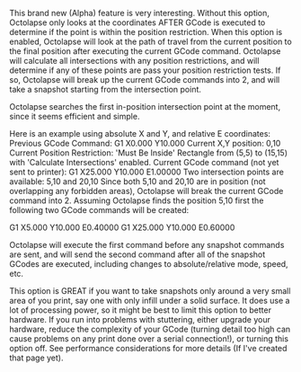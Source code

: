 This brand new (Alpha) feature is very interesting.  Without this option, Octolapse only looks at the coordinates AFTER GCode is executed to determine if the point is within the position restriction.  When this option is enabled, Octolapse will look at the path of travel from the current position to the final position after executing the current GCode command.  Octolapse will calculate all intersections with any position restrictions, and will determine if any of these points are pass your position restriction tests.  If so, Octolapse will break up the current GCode commands into 2, and will take a snapshot starting from the intersection point.  

Octolapse searches the first in-position intersection point at the moment, since it seems efficient and simple.

Here is an example using absolute X and Y, and relative E coordinates:
Previous GCode Command:  G1 X0.000 Y10.000
Current X,Y position: 0,10
Current Position Restriction:  'Must Be Inside' Rectangle from (5,5) to (15,15) with 'Calculate Intersections' enabled.
Current GCode command (not yet sent to printer):  G1 X25.000 Y10.000 E1.00000
Two intersection points are available:  5,10 and 20,10
Since both 5,10 and 20,10 are in position (not overlapping any forbidden areas), Octolapse will break the current GCode command into 2.  Assuming Octolapse finds the position 5,10 first the following two GCode commands will be created:

G1 X5.000 Y10.000 E0.40000
G1 X25.000 Y10.000 E0.60000

Octolapse will execute the first command before any snapshot commands are sent, and will send the second command after all of the snapshot GCodes are executed, including changes to absolute/relative mode, speed, etc.

This option is GREAT if you want to take snapshots only around a very small area of you print, say one with only infill under a solid surface.  It does use a lot of processing power, so it might be best to limit this option to better hardware.  If you run into problems with stuttering, either upgrade your hardware, reduce the complexity of your GCode (turning detail too high can cause problems on any print done over a serial connection!), or turning this option off.  See performance considerations for more details (If I've created that page yet).
